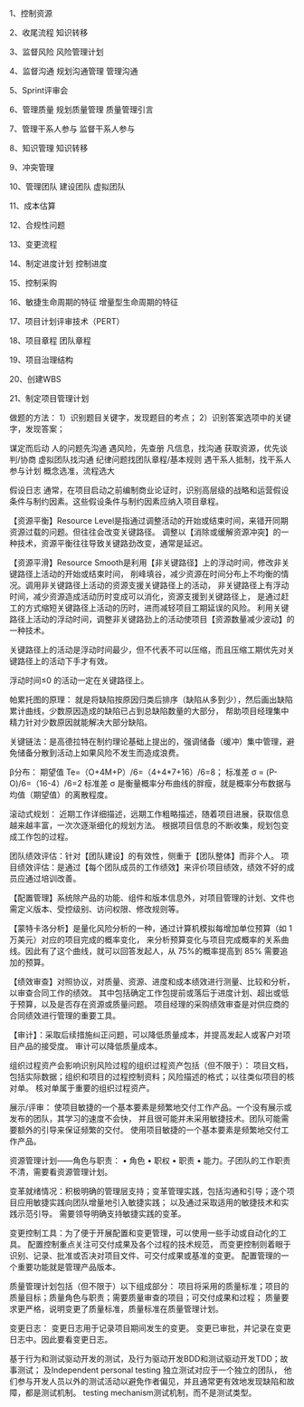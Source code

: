 
1、控制资源

2、收尾流程
知识转移

3、监督风险
风险管理计划

4、监督沟通
规划沟通管理
管理沟通

5、Sprint评审会

6、管理质量
规划质量管理
质量管理引言

7、管理干系人参与
监督干系人参与

8、知识管理
知识转移

9、冲突管理

10、管理团队
建设团队
虚拟团队

11、成本估算

12、合规性问题

13、变更流程

14、制定进度计划
控制进度

15、控制采购

16、敏捷生命周期的特征
增量型生命周期的特征

17、项目计划评审技术（PERT）

18、项目章程
团队章程

19、项目治理结构

20、创建WBS

21、制定项目管理计划


做题的方法：
1）识别题目关键字，发现题目的考点；
2）识别答案选项中的关键字，发现答案；

谋定而后动
人的问题先沟通
遇风险，先查册
凡信息，找沟通
获取资源，优先谈判/协商
虚拟团队找沟通
纪律问题找团队章程/基本规则
遇干系人抵制，找干系人参与计划
概念选准，流程选大


假设日志
通常，在项目启动之前编制商业论证时，识别高层级的战略和运营假设条件与制约因素。这些假设条件与制约因素应纳入项目章程。

【资源平衡】Resource Level是指通过调整活动的开始或结束时间，来错开同期资源过载的问题。但往往会改变关键路径。
调整以【消除或缓解资源冲突】的一种技术，资源平衡往往导致关键路劲改变，通常是延迟。

【资源平滑】Resource Smooth是利用【非关键路径】上的浮动时间，修改非关键路径上活动的开始或结束时间，
削峰填谷，减少资源在时间分布上不均衡的情况。调用非关键路径上活动的资源支援关键路径上的活动，
非关键路径上有浮动时间，减少资源造成活动历时变成可以消化，资源支援到关键路径上，
是通过赶工的方式缩短关键路径上活动的历时，进而减轻项目工期延误的风险。
利用关键路径上活动的浮动时间，调整非关键路劲上的活动使项目【资源数量减少波动】的一种技术。

关键路径上的活动是浮动时间最少，但不代表不可以压缩，而且压缩工期优先对关键路径上的活动下手才有效。

浮动时间≤0 的活动一定在关键路径上。

帕累托图的原理：
就是将缺陷按原因归类后排序（缺陷从多到少），然后画出缺陷累计曲线，少数原因造成的缺陷已占到总缺陷数量的大部分，
帮助项目经理集中精力针对少数原因就能解决大部分缺陷。

关键链法：是高德拉特在制约理论基础上提出的，强调储备（缓冲）集中管理，避免储备分散到活动上如果风险不发生而造成浪费。

β分布：
期望值 Te=（O+4M+P）/6=（4+4*7+16）/6=8；
标准差 σ = (P-O)/6=（16-4）/6=2
标准差 σ 是衡量概率分布曲线的胖瘦，就是概率分布数据与均值（期望值）的离散程度。

滚动式规划：
近期工作详细描述，远期工作粗略描述，随着项目进展，获取信息越来越丰富，一次次逐渐细化的规划方法。
根据项目信息的不断收集，规划包变成工作包的过程。

团队绩效评估：针对【团队建设】的有效性，侧重于【团队整体】而非个人。
项目绩效评估：是通过【每个团队成员的工作绩效】来评价项目绩效，绩效不好的成员应通过培训改善。

【配置管理】系统除产品的功能、组件和版本信息外，对项目管理的计划、文件也需定义版本、受控级别、访问权限、修改规则等。

【蒙特卡洛分析】是量化风险分析的一种，通过计算机模拟每增加单位预算（如 1 万美元）对应的项目完成的概率变化，
来分析预算变化与项目完成概率的关系曲线。因此有了这个曲线，就可以回答发起人，从 75%的概率提高到 85% 需要追加的预算。


【绩效审查】对照协议，对质量、资源、进度和成本绩效进行测量、比较和分析，以审查合同工作的绩效。
其中包括确定工作包提前或落后于进度计划、超出或低于预算，以及是否存在资源或质量问题。 
项目经理的采购绩效审查是对供应商的合同绩效进行管理的重要工具。

【审计】：采取后续措施纠正问题，可以降低质量成本，并提高发起人或客户对项目产品的接受度。 审计可以降低质量成本。

组织过程资产会影响识别风险过程的组织过程资产包括（但不限于）：
项目文档，包括实际数据；组织和项目的过程控制资料；风险描述的格式；以往类似项目的核对单。 
核对单属于重要的组织过程资产。

展示/评审：
使项目敏捷的一个基本要素是频繁地交付工作产品。一个没有展示或发布的团队，其学习的速度不会快，
并且很可能并未采用敏捷技术。团队可能需要额外的引导来保证频繁的交付。 
使用项目敏捷的一个基本要素是频繁地交付工作产品。

资源管理计划——角色与职责： • 角色 • 职权 • 职责 • 能力。子团队的工作职责不清，需要看资源管理计划。

变革就绪情况：积极明确的管理层支持；变革管理实践，包括沟通和引导；逐个项目应用敏捷实践向团队增量地引入敏捷实践；
以及通过采取适用的敏捷技术和实践示范引导。 
需要领导明确支持敏捷实践的变革。


变更控制工具：为了便于开展配置和变更管理，可以使用一些手动或自动化的工具。
配置控制重点关注可交付成果及各个过程的技术规范，
而变更控制则着眼于识别、记录、批准或否决对项目文件、可交付成果或基准的变更。 
配置管理的一个重要功能就是管理产品版本。


质量管理计划包括（但不限于）以下组成部分：
项目将采用的质量标准；项目的质量目标；质量角色与职责；需要质量审查的项目；可交付成果和过程； 
质量要求更严格，说明变更了质量标准，质量标准在质量管理计划。

变更日志： 变更日志用于记录项目期间发生的变更。 变更已审批，并记录在变更日志中。因此要看变更日志。

基于行为和测试驱动开发的测试，及行为驱动开发BDD和测试驱动开发TDD；故事测试；
及Independent personal testing 独立测试对应于一个独立的团队，
他们参与开发人员以外的测试活动以避免作者偏见，并且通常更有效地发现缺陷和故障，都是测试机制。 
testing mechanism测试机制，而不是测试类型。